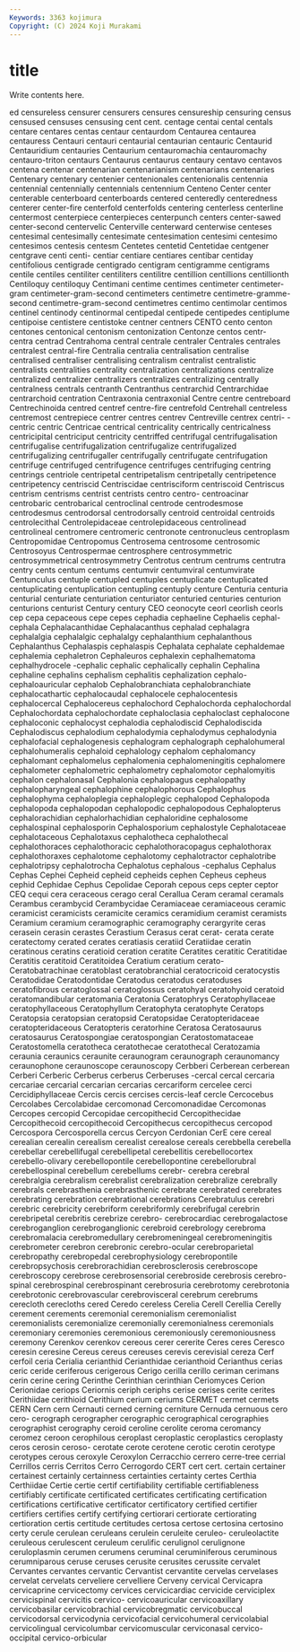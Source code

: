 ```yaml
---
Keywords: 3363 kojimura
Copyright: (C) 2024 Koji Murakami
---
```


# title

Write contents here.



ed censureless censurer censurers
censures censureship censuring census censused censuses censusing cent cent. centage
centai cental centals centare centares centas centaur centaurdom Centaurea centaurea
centauress Centauri centauri centaurial centaurian centauric Centaurid Centauridium centauries Centaurium
centauromachia centauromachy centauro-triton centaurs Centaurus centaurus centaury centavo centavos centena
centenar centenarian centenarianism centenarians centenaries Centenary centenary centenier centenionales centenionalis
centennia centennial centennially centennials centennium Centeno Center center centerable centerboard
centerboards centered centeredly centeredness centerer center-fire centerfold centerfolds centering centerless
centerline centermost centerpiece centerpieces centerpunch centers center-sawed center-second centervelic Centerville
centerward centerwise centeses centesimal centesimally centesimate centesimation centesimi centesimo centesimos
centesis centesm Centetes centetid Centetidae centgener centgrave centi centi- centiar
centiare centiares centibar centiday centifolious centigrade centigrado centigram centigramme centigrams
centile centiles centiliter centiliters centilitre centillion centillions centillionth Centiloquy centiloquy
Centimani centime centimes centimeter centimeter-gram centimeter-gram-second centimeters centimetre centimetre-gramme-second centimetre-gram-second
centimetres centimo centimolar centimos centinel centinody centinormal centipedal centipede centipedes
centiplume centipoise centistere centistoke centner centners CENTO cento centon centones
centonical centonism centonization Centonze centos centr- centra centrad Centrahoma central
centrale centraler Centrales centrales centralest central-fire Centralia centralia centralisation centralise
centralised centraliser centralising centralism centralist centralistic centralists centralities centrality centralization
centralizations centralize centralized centralizer centralizers centralizes centralizing centrally centralness centrals
centranth Centranthus centrarchid Centrarchidae centrarchoid centration Centraxonia centraxonial Centre centre
centreboard Centrechinoida centred centref centre-fire centrefold Centrehall centreless centremost centrepiece
centrer centres centrev Centreville centrex centri- -centric centric Centricae centrical
centricality centrically centricalness centricipital centriciput centricity centriffed centrifugal centrifugalisation centrifugalise
centrifugalization centrifugalize centrifugalized centrifugalizing centrifugaller centrifugally centrifugate centrifugation centrifuge centrifuged
centrifugence centrifuges centrifuging centring centrings centriole centripetal centripetalism centripetally centripetence
centripetency centriscid Centriscidae centrisciform centriscoid Centriscus centrism centrisms centrist centrists
centro centro- centroacinar centrobaric centrobarical centroclinal centrode centrodesmose centrodesmus centrodorsal
centrodorsally centroid centroidal centroids centrolecithal Centrolepidaceae centrolepidaceous centrolinead centrolineal centromere
centromeric centronote centronucleus centroplasm Centropomidae Centropomus Centrosema centrosome centrosomic Centrosoyus
Centrospermae centrosphere centrosymmetric centrosymmetrical centrosymmetry Centrotus centrum centrums centrutra centry
cents centum centums centumvir centumviral centumvirate Centunculus centuple centupled centuples
centuplicate centuplicated centuplicating centuplication centupling centuply centure Centuria centuria centurial
centuriate centuriation centuriator centuried centuries centurion centurions centurist Century century
CEO ceonocyte ceorl ceorlish ceorls cep cepa cepaceous cepe cepes
cephadia cephaeline Cephaelis cephal- cephala Cephalacanthidae Cephalacanthus cephalad cephalagra cephalalgia
cephalalgic cephalalgy cephalanthium cephalanthous Cephalanthus Cephalaspis cephalaspis Cephalata cephalate cephaldemae
cephalemia cephaletron Cephaleuros cephalexin cephalhematoma cephalhydrocele -cephalic cephalic cephalically cephalin
Cephalina cephaline cephalins cephalism cephalitis cephalization cephalo- cephaloauricular cephalob Cephalobranchiata
cephalobranchiate cephalocathartic cephalocaudal cephalocele cephalocentesis cephalocercal Cephalocereus cephalochord Cephalochorda cephalochordal
Cephalochordata cephalochordate cephaloclasia cephaloclast cephalocone cephaloconic cephalocyst cephalodia cephalodiscid Cephalodiscida
Cephalodiscus cephalodium cephalodymia cephalodymus cephalodynia cephalofacial cephalogenesis cephalogram cephalograph cephalohumeral
cephalohumeralis cephaloid cephalology cephalom cephalomancy cephalomant cephalomelus cephalomenia cephalomeningitis cephalomere
cephalometer cephalometric cephalometry cephalomotor cephalomyitis cephalon cephalonasal Cephalonia cephalopagus cephalopathy
cephalopharyngeal cephalophine cephalophorous Cephalophus cephalophyma cephaloplegia cephaloplegic cephalopod Cephalopoda cephalopoda
cephalopodan cephalopodic cephalopodous Cephalopterus cephalorachidian cephalorhachidian cephaloridine cephalosome cephalospinal cephalosporin
Cephalosporium cephalostyle Cephalotaceae cephalotaceous Cephalotaxus cephalotheca cephalothecal cephalothoraces cephalothoracic cephalothoracopagus
cephalothorax cephalothoraxes cephalotome cephalotomy cephalotractor cephalotribe cephalotripsy cephalotrocha Cephalotus cephalous
-cephalus Cephalus Cephas Cephei Cepheid cepheid cepheids cephen Cepheus cepheus
cephid Cephidae Cephus Cepolidae Ceporah cepous ceps cepter ceptor CEQ
cequi cera ceraceous cerago ceral Cerallua Ceram ceramal ceramals Cerambus
cerambycid Cerambycidae Ceramiaceae ceramiaceous ceramic ceramicist ceramicists ceramicite ceramics ceramidium
ceramist ceramists Ceramium ceramium ceramographic ceramography cerargyrite ceras cerasein cerasin
cerastes Cerastium Cerasus cerat cerat- cerata cerate ceratectomy cerated cerates
ceratiasis ceratiid Ceratiidae ceratin ceratinous ceratins ceratioid ceration ceratite Ceratites
ceratitic Ceratitidae Ceratitis ceratitoid Ceratitoidea Ceratium ceratium cerato- Ceratobatrachinae ceratoblast
ceratobranchial ceratocricoid ceratocystis Ceratodidae Ceratodontidae Ceratodus ceratodus ceratoduses ceratofibrous ceratoglossal
ceratoglossus ceratohyal ceratohyoid ceratoid ceratomandibular ceratomania Ceratonia Ceratophrys Ceratophyllaceae ceratophyllaceous
Ceratophyllum Ceratophyta ceratophyte Ceratops Ceratopsia ceratopsian ceratopsid Ceratopsidae Ceratopteridaceae ceratopteridaceous
Ceratopteris ceratorhine Ceratosa Ceratosaurus ceratosaurus Ceratospongiae ceratospongian Ceratostomataceae Ceratostomella ceratotheca
ceratothecae ceratothecal Ceratozamia ceraunia ceraunics ceraunite ceraunogram ceraunograph ceraunomancy ceraunophone
ceraunoscope ceraunoscopy Cerbberi Cerberean cerberean Cerberi Cerberic Cerberus cerberus Cerberuses
-cercal cercal cercaria cercariae cercarial cercarian cercarias cercariform cercelee cerci
Cercidiphyllaceae Cercis cercis cercises cercis-leaf cercle Cercocebus Cercolabes Cercolabidae cercomonad
Cercomonadidae Cercomonas Cercopes cercopid Cercopidae cercopithecid Cercopithecidae Cercopithecoid cercopithecoid Cercopithecus
cercopithecus cercopod Cercospora Cercosporella cercus Cercyon Cerdonian CerE cere cereal
cerealian cerealin cerealism cerealist cerealose cereals cerebbella cerebella cerebellar cerebellifugal
cerebellipetal cerebellitis cerebellocortex cerebello-olivary cerebellopontile cerebellopontine cerebellorubral cerebellospinal cerebellum cerebellums
cerebr- cerebra cerebral cerebralgia cerebralism cerebralist cerebralization cerebralize cerebrally cerebrals
cerebrasthenia cerebrasthenic cerebrate cerebrated cerebrates cerebrating cerebration cerebrational cerebrations Cerebratulus
cerebri cerebric cerebricity cerebriform cerebriformly cerebrifugal cerebrin cerebripetal cerebritis cerebrize
cerebro- cerebrocardiac cerebrogalactose cerebroganglion cerebroganglionic cerebroid cerebrology cerebroma cerebromalacia cerebromedullary
cerebromeningeal cerebromeningitis cerebrometer cerebron cerebronic cerebro-ocular cerebroparietal cerebropathy cerebropedal cerebrophysiology
cerebropontile cerebropsychosis cerebrorachidian cerebrosclerosis cerebroscope cerebroscopy cerebrose cerebrosensorial cerebroside cerebrosis
cerebro-spinal cerebrospinal cerebrospinant cerebrosuria cerebrotomy cerebrotonia cerebrotonic cerebrovascular cerebrovisceral cerebrum
cerebrums cerecloth cerecloths cered Ceredo cereless Cerelia Cerell Cerellia Cerelly
cerement cerements ceremonial ceremonialism ceremonialist ceremonialists ceremonialize ceremonially ceremonialness ceremonials
ceremoniary ceremonies ceremonious ceremoniously ceremoniousness ceremony Cerenkov cerenkov cereous cerer
cererite Ceres ceres Ceresco ceresin ceresine Cereus cereus cereuses cerevis
cerevisial cereza Cerf cerfoil ceria Cerialia cerianthid Cerianthidae cerianthoid Cerianthus
cerias ceric ceride ceriferous cerigerous Cerigo cerilla cerillo ceriman cerimans
cerin cerine cering Cerinthe Cerinthian cerinthian Ceriomyces Cerion Cerionidae ceriops
Ceriornis ceriph ceriphs cerise cerises cerite cerites Cerithiidae cerithioid Cerithium
cerium ceriums CERMET cermet cermets CERN Cern cern Cernauti cerned
cerning cerniture Cernuda cernuous cero cero- cerograph cerographer cerographic cerographical
cerographies cerographist cerography ceroid ceroline cerolite ceroma ceromancy ceromez ceroon
cerophilous ceroplast ceroplastic ceroplastics ceroplasty ceros cerosin ceroso- cerotate cerote
cerotene cerotic cerotin cerotype cerotypes cerous ceroxyle Ceroxylon Cerracchio cerrero
cerre-tree cerrial Cerrillos cerris Cerritos Cerro Cerrogordo CERT cert cert.
certain certainer certainest certainly certainness certainties certainty certes Certhia Certhiidae
Certie certie certif certifiability certifiable certifiableness certifiably certificate certificated certificates
certificating certification certifications certificative certificator certificatory certified certifier certifiers certifies
certify certifying certiorari certiorate certiorating certioration certis certitude certitudes certosa
certose certosina certosino certy cerule cerulean ceruleans cerulein ceruleite ceruleo-
ceruleolactite ceruleous cerulescent ceruleum cerulific cerulignol cerulignone ceruloplasmin cerumen cerumens
ceruminal ceruminiferous ceruminous cerumniparous ceruse ceruses cerusite cerusites cerussite cervalet
Cervantes cervantes cervantic Cervantist cervantite cervelas cervelases cervelat cervelats cerveliere
cervelliere Cerveny cervical Cervicapra cervicaprine cervicectomy cervices cervicicardiac cervicide cerviciplex
cervicispinal cervicitis cervico- cervicoauricular cervicoaxillary cervicobasilar cervicobrachial cervicobregmatic cervicobuccal cervicodorsal
cervicodynia cervicofacial cervicohumeral cervicolabial cervicolingual cervicolumbar cervicomuscular cerviconasal cervico-occipital cervico-orbicular

